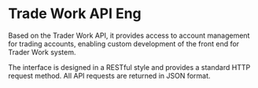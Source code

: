 # Trade Work API Eng

Based on the Trader Work API, it provides access to account management for trading accounts, enabling custom development of the front end for Trader Work system.

The interface is designed in a RESTful style and provides a standard HTTP request method. All API requests are returned in JSON format.
